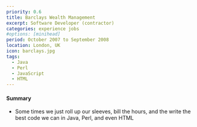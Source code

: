 ```yaml
---
priority: 0.6
title: Barclays Wealth Management
excerpt: Software Developer (contractor)
categories: experience jobs
#options: [minihead]
period: October 2007 to September 2008
location: London, UK
icon: barclays.jpg
tags:
  - Java
  - Perl
  - JavaScript
  - HTML
---
```


#### Summary

- Some times we just roll up our sleeves, bill the hours, and the write the best code we can in Java, Perl, and even HTML
